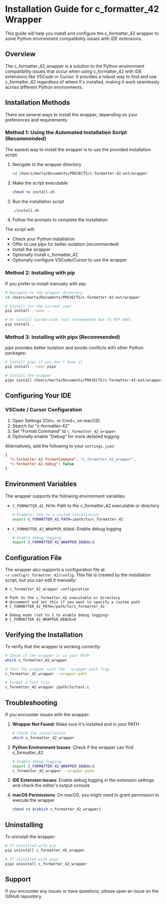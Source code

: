 # Installation Guide for c_formatter_42 Wrapper

This guide will help you install and configure the c_formatter_42 wrapper to solve Python environment compatibility issues with IDE extensions.

## Overview

The c_formatter_42_wrapper is a solution to the Python environment compatibility issues that occur when using c_formatter_42 with IDE extensions like VSCode or Cursor. It provides a robust way to find and use c_formatter_42 regardless of where it's installed, making it work seamlessly across different Python environments.

## Installation Methods

There are several ways to install the wrapper, depending on your preferences and requirements:

### Method 1: Using the Automated Installation Script (Recommended)

The easiest way to install the wrapper is to use the provided installation script:

1. Navigate to the wrapper directory
   ```bash
   cd /Users/marta/Documents/PROJECTS/c-formatter-42-ext/wrapper
   ```

2. Make the script executable
   ```bash
   chmod +x install.sh
   ```

3. Run the installation script
   ```bash
   ./install.sh
   ```

4. Follow the prompts to complete the installation

The script will:
- Check your Python installation
- Offer to use pipx for better isolation (recommended)
- Install the wrapper
- Optionally install c_formatter_42
- Optionally configure VSCode/Cursor to use the wrapper

### Method 2: Installing with pip

If you prefer to install manually with pip:

```bash
# Navigate to the wrapper directory
cd /Users/marta/Documents/PROJECTS/c-formatter-42-ext/wrapper

# Install for the current user
pip install --user .

# Or install system-wide (not recommended due to PEP 668)
pip install .
```

### Method 3: Installing with pipx (Recommended)

pipx provides better isolation and avoids conflicts with other Python packages:

```bash
# Install pipx if you don't have it
pip install --user pipx

# Install the wrapper
pipx install /Users/marta/Documents/PROJECTS/c-formatter-42-ext/wrapper
```

## Configuring Your IDE

### VSCode / Cursor Configuration

1. Open Settings (Ctrl+, or Cmd+, on macOS)
2. Search for "c-formatter-42"
3. Set "Format Command" to `c_formatter_42_wrapper`
4. Optionally enable "Debug" for more detailed logging

Alternatively, add the following to your `settings.json`:

```json
{
  "c-formatter-42.formatCommand": "c_formatter_42_wrapper",
  "c-formatter-42.debug": false
}
```

## Environment Variables

The wrapper supports the following environment variables:

- `C_FORMATTER_42_PATH`: Path to the c_formatter_42 executable or directory
  ```bash
  # Example: Set to a custom installation
  export C_FORMATTER_42_PATH=/path/to/c_formatter_42
  ```

- `C_FORMATTER_42_WRAPPER_DEBUG`: Enable debug logging
  ```bash
  # Enable debug logging
  export C_FORMATTER_42_WRAPPER_DEBUG=1
  ```

## Configuration File

The wrapper also supports a configuration file at `~/.config/c_formatter_42/config`. This file is created by the installation script, but you can edit it manually:

```
# c_formatter_42_wrapper configuration

# Path to the c_formatter_42 executable or directory
# Uncomment and set this if you want to specify a custom path
# C_FORMATTER_42_PATH=/path/to/c_formatter_42

# Debug mode (set to 1 to enable debug logging)
# C_FORMATTER_42_WRAPPER_DEBUG=0
```

## Verifying the Installation

To verify that the wrapper is working correctly:

```bash
# Check if the wrapper is in your PATH
which c_formatter_42_wrapper

# Test the wrapper with the --wrapper-path flag
c_formatter_42_wrapper --wrapper-path

# Format a test file
c_formatter_42_wrapper /path/to/test.c
```

## Troubleshooting

If you encounter issues with the wrapper:

1. **Wrapper Not Found**: Make sure it's installed and in your PATH
   ```bash
   # Check the installation
   which c_formatter_42_wrapper
   ```

2. **Python Environment Issues**: Check if the wrapper can find c_formatter_42
   ```bash
   # Enable debug logging
   export C_FORMATTER_42_WRAPPER_DEBUG=1
   c_formatter_42_wrapper --wrapper-path
   ```

3. **IDE Extension Issues**: Enable debug logging in the extension settings and check the editor's output console

4. **macOS Permissions**: On macOS, you might need to grant permission to execute the wrapper
   ```bash
   chmod +x $(which c_formatter_42_wrapper)
   ```

## Uninstalling

To uninstall the wrapper:

```bash
# If installed with pip
pip uninstall c_formatter_42_wrapper

# If installed with pipx
pipx uninstall c_formatter_42_wrapper
```

## Support

If you encounter any issues or have questions, please open an issue on the GitHub repository.
